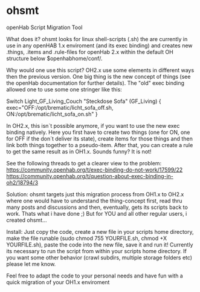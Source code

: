 # ohsmt
openHab Script Migration Tool

What does it? 
ohsmt looks for linux shell-scripts (.sh) the are currently in use in any openHAB 1.x enviroment (and its exec binding) and creates new .things, .items and .rule-files for openHab 2.x within the default OH structure below $openhabhome/conf/. 

Why would one use this script?
OH2.x use some elements in different ways then the previous version. One big thing is the new concept of things (see the openHab documentation for further details). The "old" exec binding allowed one to use some one stringer like this:

Switch	Light_GF_Living_Couch	"Steckdose Sofa"	(GF_Living)	{ exec="OFF:/opt/brematic/licht_sofa_off.sh, ON:/opt/brematic/licht_sofa_on.sh" }

In OH2.x, this isn´t possible anymore, if you want to use the new exec binding natively. Here you first have to create two things (one for ON, one for OFF if the don´t deliver its state), create items for those things and then link both things together to a pseudo-item. After that, you can create a rule to get the same result as in OH1.x. Sounds funny? It is not! 

See the following threads to get a clearer view to the problem:
https://community.openhab.org/t/exec-binding-do-not-work/17599/22
https://community.openhab.org/t/question-about-exec-binding-in-oh2/18794/3

Solution:
ohsmt targets just this migration process from OH1.x to OH2.x where one would have to understand the thing-concept first, read thru many posts and discussions and then, eventually, gets its scripts back to work. Thats what i have done ;) But for YOU and all other regular users, i created ohsmt...

Install:
Just copy the code, create a new file in your scripts home directory, make the file runable (sudo chmod 755 YOURFILE.sh, chmod +X YOURFILE.sh), paste the code into the new file, save it and run it! Currently its necessary to run the script from within your scripts home directory. If you want some other behavior (crawl subdirs, multiple storage folders etc) please let me know.

Feel free to adapt the code to your personal needs and have fun with a quick migration of your OH1.x enviroment
